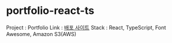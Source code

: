 # portfolio-react-ts

Project : Portfolio
Link : [배포 사이트](http://portfolio-react-ts.s3-website.ap-northeast-2.amazonaws.com/)
Stack : React, TypeScript, Font Awesome, Amazon S3(AWS)


